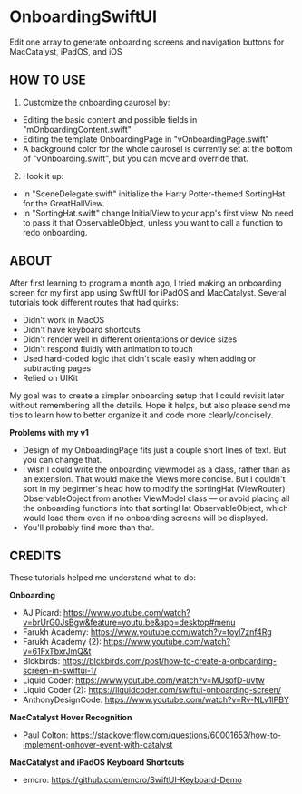 # OnboardingSwiftUI
Edit one array to generate onboarding screens and navigation buttons for MacCatalyst, iPadOS, and iOS

## HOW TO USE
1. Customize the onboarding caurosel by:
- Editing the basic content and possible fields in "mOnboardingContent.swift"
- Editing the template OnboardingPage in "vOnboardingPage.swift"
- A background color for the whole caurosel is currently set at the bottom of "vOnboarding.swift", but you can move and override that.

2. Hook it up:
- In "SceneDelegate.swift" initialize the Harry Potter-themed SortingHat for the GreatHallView.
- In "SortingHat.swift" change InitialView to your app's first view. No need to pass it that ObservableObject, unless you want to call a function to redo onboarding.


## ABOUT
After first learning to program a month ago, I tried making an onboarding screen for my first app using SwiftUI for iPadOS and MacCatalyst. Several tutorials took different routes that had quirks:
- Didn't work in MacOS
- Didn't have keyboard shortcuts
- Didn't render well in different orientations or device sizes
- Didn't respond fluidly with animation to touch
- Used hard-coded logic that didn't scale easily when adding or subtracting pages
- Relied on UIKit

My goal was to create a simpler onboarding setup that I could revisit later without remembering all the details. Hope it helps, but also please send me tips to learn how to better organize it and code more clearly/concisely.

**Problems with my v1**
- Design of my OnboardingPage fits just a couple short lines of text. But you can change that.
- I wish I could write the onboarding viewmodel as a class, rather than as an extension. That would make the Views more concise. But I couldn't sort in my beginner's head how to modify the sortingHat (ViewRouter) ObservableObject from another ViewModel class — or avoid placing all the onboarding functions into that sortingHat ObservableObject, which would load them even if no onboarding screens will be displayed.
- You'll probably find more than that.

## CREDITS
These tutorials helped me understand what to do:

**Onboarding**
* AJ Picard: https://www.youtube.com/watch?v=brUrG0JsBgw&feature=youtu.be&app=desktop#menu
* Farukh Academy: https://www.youtube.com/watch?v=toyI7znf4Rg
* Farukh Academy (2): https://www.youtube.com/watch?v=61FxTbxrJmQ&t
* Blckbirds: https://blckbirds.com/post/how-to-create-a-onboarding-screen-in-swiftui-1/
* Liquid Coder: https://www.youtube.com/watch?v=MUsofD-uvtw 
* Liquid Coder  (2): https://liquidcoder.com/swiftui-onboarding-screen/
* AnthonyDesignCode: https://www.youtube.com/watch?v=Rv-NLv1lPBY

**MacCatalyst Hover Recognition**
* Paul Colton: https://stackoverflow.com/questions/60001653/how-to-implement-onhover-event-with-catalyst

**MacCatalyst and iPadOS Keyboard Shortcuts**
* emcro: https://github.com/emcro/SwiftUI-Keyboard-Demo
